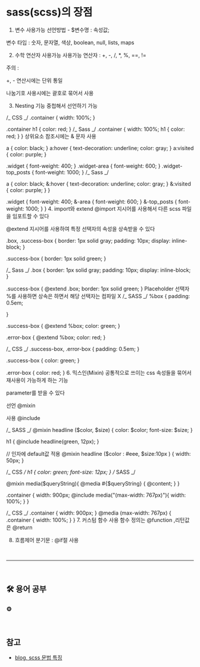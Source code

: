 # sass(scss)의 장점

1. 변수 사용가능
   선언방법 - $변수명 : 속성값;

변수 타입 : 숫자, 문자열, 색상, boolean, null, lists, maps

2. 수학 연산자 사용가능
   사용가능 연산자 : +, -, /, \*, %, ==, !=

주의 :

+, - 연산시에는 단위 통일

나눔기호 사용시에는 괄호로 묶어서 사용

3. Nesting 기능
   중첩해서 선언하기 가능

/_ CSS _/
.container {
width: 100%;
}

.container h1 {
color: red;
}
/_ Sass _/
.container {
width: 100%;
h1 {
color: red;
}
}
상위요소 참조시에는 & 문자 사용

a {
color: black;
}
a:hover {
text-decoration: underline;
color: gray;
}
a:visited {
color: purple;
}

.widget { font-weight: 400; }
.widget-area { font-weight: 600; }
.widget-top_posts { font-weight: 1000; }
/_ Sass _/

a {
color: black;
&:hover {
text-decoration: underline;
color: gray;
}
&:visited {
color: purple;
}
}

.widget {
font-weight: 400;
&-area { font-weight: 600; }
&-top_posts { font-weight: 1000; }
} 4. import와 extend
@import 지시어를 사용해서 다른 scss 파일을 임포트할 수 있다

@extend 지시어를 사용하여 특정 선택자의 속성을 상속받을 수 있다

.box, .success-box {
border: 1px solid gray;
padding: 10px;
display: inline-block;
}

.success-box {
border: 1px solid green;
}

/_ Sass _/
.box {
border: 1px solid gray;
padding: 10px;
display: inline-block;
}

.success-box {
@extend .box;
border: 1px solid green;
}
Placeholder 선택자 %를 사용하면 상속은 하면서 해당 선택자는 컴파일 X
/_ SASS _/
%box {
padding: 0.5em;

}

.success-box {
@extend %box;
color: green;
}

.error-box {
@extend %box;
color: red;
}

/_ CSS _/
.success-box, .error-box {
padding: 0.5em;
}

.success-box {
color: green;
}

.error-box {
color: red;
} 6. 믹스인(Mixin)
공통적으로 쓰이는 css 속성들을 묶어서 재사용이 가능하게 하는 기능

parameter를 받을 수 있다

선언 @mixin

사용 @include

/_ SASS _/
@mixin headline ($color, $size) {
color: $color;
font-size: $size;
}

h1 {
@include headline(green, 12px);
}

// 인자에 default값 적용
@mixin headline ($color : #eee, $size:10px ) {
width: 50px;
}

/_ CSS _/
h1 {
color: green;
font-size: 12px;
}
/_ SASS _/

@mixin media($queryString){
    @media #{$queryString} {
@content;
}
}

.container {
width: 900px;
@include media("(max-width: 767px)"){
width: 100%;
}
}

/_ CSS _/
.container {
width: 900px;
}
@media (max-width: 767px) {
.container {
width: 100%;
}
} 7. 커스텀 함수 사용
함수 정의는 @function ,리턴값은 @return

8. 흐름제어
   분기문 : @if절 사용

<br>

---

<br>

## :hammer_and_wrench: 용어 공부

### :gear:

<br>

## 참고

- [blog, scss 문법 특징](https://joyoungg.gitbooks.io/scss/content/d2b9-c9d5.html)
